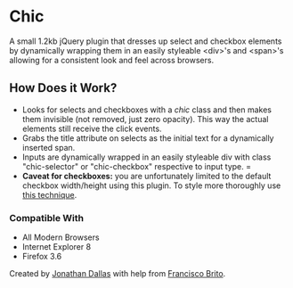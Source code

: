 <h1>Chic</h1>
A small 1.2kb jQuery plugin that dresses up select and checkbox elements by dynamically wrapping them in an easily styleable &lt;div&gt;'s and &lt;span&gt;'s allowing for a consistent look and feel across browsers.

<h2>How Does it Work?</h2>
<ul><li>Looks for selects and checkboxes with a <i>chic</i> class and then makes them invisible (not removed, just zero opacity). This way the actual elements still receive the click events.
<li>Grabs the title attribute on selects as the initial text for a dynamically inserted span.
<li>Inputs are dynamically wrapped in an easily styleable div with class "chic-selector" or "chic-checkbox" respective to input type.
=<li><strong>Caveat for checkboxes:</strong> you are unfortunately limited to the default checkbox width/height using this plugin. To style more thoroughly use <a href="http://webdesign.tutsplus.com/tutorials/htmlcss-tutorials/quick-tip-easy-css3-checkboxes-and-radio-buttons/">this technique</a>.</ul>

<h3>Compatible With</h3>
<ul><li>All Modern Browsers</li>
		<li>Internet Explorer 8</li>
		<li>Firefox 3.6</li></ul>		

Created by <a href="http://jwdallas.com" target="_blank">Jonathan Dallas</a> with help from <a href="http://darkgoyle.com/">Francisco Brito</a>.
